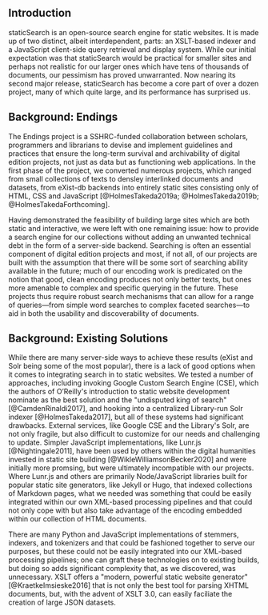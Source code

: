 ## Introduction

staticSearch is an open-source search engine for static websites. It is made up of two distinct, albeit interdependent, parts: an XSLT-based indexer and a JavaScript client-side query retrieval and display system. While our initial expectation was that staticSearch would be practical for smaller sites and perhaps not realistic for our larger ones which have tens of thousands of documents, our pessimism has proved unwarranted. Now nearing its second major release, staticSearch has become a core part of over a dozen project, many of which quite large, and its performance has surprised us. 

## Background: Endings

The Endings project is a SSHRC-funded collaboration between scholars, programmers and librarians to devise and implement guidelines and practices that ensure the long-term survival and archivability of digital edition projects, not just as data but as functioning web applications. In the first phase of the project, we converted numerous projects, which ranged from small collections of texts to densley interlinked documents and datasets, from eXist-db backends into entirely static sites consisting only of HTML, CSS and JavaScript [@HolmesTakeda2019a; @HolmesTakeda2019b; @HolmesTakedaForthcoming].

Having demonstrated the feasibility of building large sites which are both static and interactive, we were left with one remaining issue: how to provide a search engine for our collections without adding an unwanted technical debt in the form of a server-side backend. Searching is often an essential component of digital edition projects and most, if not all, of our projects are built with the assumption that there will be some sort of searching ability available in the future; much of our encoding work is predicated on the notion that good, clean encoding produces not only better texts, but ones more amenable to complex and specific querying in the future. These projects thus require robust search mechanisms that can allow for a range of queries—from simple word searches to complex faceted searches—to aid in both the usability and discoverability of documents. 

## Background: Existing Solutions

While there are many server-side ways to achieve these results (eXist and Solr being some of the most popular), there is a lack of good options when it comes to integrating search in to static websites. We tested a number of approaches, including invoking Google Custom Search Engine (CSE), which the authors of O’Reilly's introduction to static website development nominate as the best solution and the "undisputed king of search" [@CamdenRinaldi2017], and hooking into a centralized Library-run Solr indexer [@HolmesTakeda2017], but all of these systems had significant drawbacks. External services, like Google CSE and the Library's Solr, are not only fragile, but also difficult to customize for our needs and challenging to update. Simpler JavaScript implementations, like Lunr.js [@Nightingale2011], have been used by others within the digital humanities invested in static site building [@WikleWilliamsonBecker2020] and were initially more promsing, but were ultimately incompatible with our projects. Where Lunr.js and others are primarily Node/JavaScript libraries built for popular static site generators, like Jekyll or Hugo, that indexed collections of Markdown pages, what we needed was something that could be easily integrated within our own XML-based processing pipelines and that could not only cope with but also take advantage of the encoding embedded within our collection of HTML documents. 

There are many Python and JavaScript implementations of stemmers, indexers, and tokenizers and that could be fashioned together to serve our purposes, but these could not be easily integrated into our XML-based processing pipelines; one can graft these technologies on to existing builds, but doing so adds significant complexity that, as we discovered, was unnecessary. XSLT offers a "modern, powerful static website generator" [@KraetkeImsieske2016] that is not only the best tool for parsing XHTML documents, but, with the advent of XSLT 3.0, can easily faciliate the creation of large JSON datasets. 





